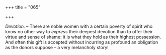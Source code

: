 +++
title = "065"

+++

*Devotion.* – There are noble women with a certain poverty of spirit who know no other way to *express* their deepest devotion than to offer their virtue and sense of shame: it is what they hold as their highest possession. And often this gift is accepted without incurring as profound an obligation as the donors suppose – a very melancholy story\!


